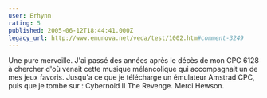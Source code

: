 ```yaml
---
user: Erhynn
rating: 5
published: 2005-06-12T18:44:41.000Z
legacy_url: http://www.emunova.net/veda/test/1002.htm#comment-3249
---
```

Une pure merveille. J'ai passé des années après le décès de mon CPC 6128 à chercher d'où venait cette musique mélancolique qui accompagnait un de mes jeux favoris. Jusqu'a ce que je télécharge un émulateur Amstrad CPC, puis que je tombe sur : Cybernoid II The Revenge. Merci Hewson.